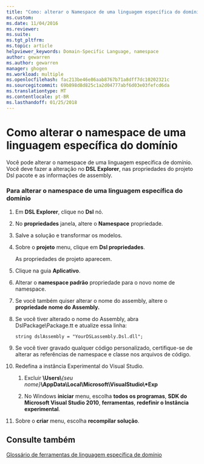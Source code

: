 ```yaml
---
title: "Como: alterar o Namespace de uma linguagem específica do domínio | Microsoft Docs"
ms.custom: 
ms.date: 11/04/2016
ms.reviewer: 
ms.suite: 
ms.tgt_pltfrm: 
ms.topic: article
helpviewer_keywords: Domain-Specific Language, namespace
author: gewarren
ms.author: gewarren
manager: ghogen
ms.workload: multiple
ms.openlocfilehash: fac213be46e86aab8767b71a8dff7dc10202321c
ms.sourcegitcommit: 69b898d8d825c1a2d04777abf6d03e03fefcd6da
ms.translationtype: MT
ms.contentlocale: pt-BR
ms.lasthandoff: 01/25/2018
---
```

# <a name="how-to-change-the-namespace-of-a-domain-specific-language"></a>Como alterar o namespace de uma linguagem específica do domínio
Você pode alterar o namespace de uma linguagem específica de domínio. Você deve fazer a alteração no **DSL Explorer**, nas propriedades do projeto Dsl pacote e as informações de assembly.  
  
### <a name="to-change-the-namespace-of-a-domain-specific-language"></a>Para alterar o namespace de uma linguagem específica do domínio  
  
1.  Em **DSL Explorer**, clique no **Dsl** nó.  
  
2.  No **propriedades** janela, altere o **Namespace** propriedade.  
  
3.  Salve a solução e transformar os modelos.  
  
4.  Sobre o **projeto** menu, clique em **Dsl propriedades**.  
  
     As propriedades de projeto aparecem.  
  
5.  Clique na guia **Aplicativo**.  
  
6.  Alterar o **namespace padrão** propriedade para o novo nome de namespace.  
  
7.  Se você também quiser alterar o nome do assembly, altere o **propriedade nome do Assembly.**  
  
8.  Se você tiver alterado o nome do Assembly, abra DslPackage\Package.tt e atualize essa linha:  
  
     `string dslAssembly = "YourDSLassembly.Dsl.dll";`  
  
9. Se você tiver gravado qualquer código personalizado, certifique-se de alterar as referências de namespace e classe nos arquivos de código.  
  
10. Redefina a instância Experimental do Visual Studio.  
  
    1.  Excluir **\Users\\***{seu nome}***\AppData\Local\Microsoft\VisualStudio\\\*Exp**  
  
    2.  No Windows **iniciar** menu, escolha **todos os programas**, **SDK do Microsoft Visual Studio 2010**, **ferramentas**, **redefinir o Instância experimental**.  
  
11. Sobre o **criar** menu, escolha **recompilar solução**.  
  
## <a name="see-also"></a>Consulte também

[Glossário de ferramentas de linguagem específica de domínio](http://msdn.microsoft.com/ca5e84cb-a315-465c-be24-76aa3df276aa)